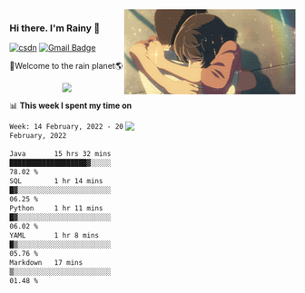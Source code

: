 <img  align='right' height="150" src="https://github.com/LikeRainDay/LikeRainDay/blob/master/pic/img_rain_1.gif?raw=true">



### Hi there. I'm Rainy :lemon:

[![csdn](https://img.shields.io/badge/-csdn-c14438?style=flat-square&logo=c&logoColor=white)](https://blog.csdn.net/qq_15807167)
[![Gmail Badge](https://img.shields.io/badge/-gmail-c14438?style=flat-square&logo=Gmail&logoColor=white&link=mailto:houshuai0816@gmail.com)](mailto:houshuai0816@gmail.com)

🚀Welcome to the rain planet🌎

<center>
<img align='center'  src="https://source.unsplash.com/random/1200x600">
</center>

📊 **This week I spent my time on**

<img align='right'   width="300" src="https://github-readme-stats.vercel.app/api?username=LikeRainDay&show_icons=true&title_color=fff&icon_color=79ff97&text_color=9f9f9f&bg_color=151515">

<!--START_SECTION:waka-->
```text
Week: 14 February, 2022 - 20 February, 2022

Java       15 hrs 32 mins  ███████████████████▓░░░░░   78.02 % 
SQL        1 hr 14 mins    █▓░░░░░░░░░░░░░░░░░░░░░░░   06.25 % 
Python     1 hr 11 mins    █▓░░░░░░░░░░░░░░░░░░░░░░░   06.02 % 
YAML       1 hr 8 mins     █▒░░░░░░░░░░░░░░░░░░░░░░░   05.76 % 
Markdown   17 mins         ▒░░░░░░░░░░░░░░░░░░░░░░░░   01.48 % 
```
<!--END_SECTION:waka-->
